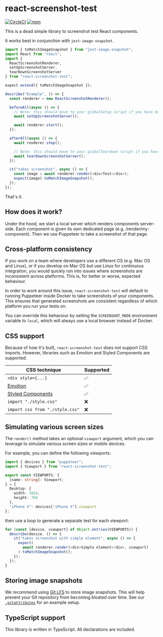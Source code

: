 # react-screenshot-test

[![CircleCI](https://img.shields.io/circleci/build/github/fwouts/react-screenshot-test)](https://circleci.com/gh/fwouts/react-screenshot-test/tree/master)
[![npm](https://img.shields.io/npm/v/react-screenshot-test)](https://www.npmjs.com/package/react-screenshot-test)

This is a dead simple library to screenshot test React components.

It works best in conjunction with `jest-image-snapshot`.

```typescript
import { toMatchImageSnapshot } from "jest-image-snapshot";
import React from "react";
import {
  ReactScreenshotRenderer,
  setUpScreenshotServer,
  tearDownScreenshotServer
} from "react-screenshot-test";

expect.extend({ toMatchImageSnapshot });

describe("Example", () => {
  const renderer = new ReactScreenshotRenderer();

  beforeAll(async () => {
    // Note: this should move to your globalSetup script if you have multiple tests.
    await setUpScreenshotServer();

    await renderer.start();
  });

  afterAll(async () => {
    await renderer.stop();

    // Note: this should move to your globalTeardown script if you have multiple tests.
    await tearDownScreenshotServer();
  });

  it("takes screenshot", async () => {
    const image = await renderer.render(<div>Test</div>);
    expect(image).toMatchImageSnapshot();
  });
});
```

That's it.

## How does it work?

Under the hood, we start a local server which renders components server-side. Each component is given its own dedicated page (e.g. /render/my-component). Then we use Puppeteer to take a screenshot of that page.

## Cross-platform consistency

If you work on a team where developers use a different OS (e.g. Mac OS and
Linux), or if you develop on Mac OS but use Linux for continuous integration,
you would quickly run into issues where screenshots are inconsistent across
platforms. This is, for better or worse, expected behaviour.

In order to work around this issue, `react-screenshot-test` will default to
running Puppeteer inside Docker to take screenshots of your components. This
ensures that generated screenshots are consistent regardless of which platform
you run your tests on.

You can override this behaviour by setting the `SCREENSHOT_MODE` environment
variable to `local`, which will always use a local browser instead of Docker.

## CSS support

Because of how it's built, `react-screenshot-test` does not support CSS imports. However, libraries such as Emotion and Styled Components are supported.

| CSS technique                                          | Supported |
| ------------------------------------------------------ | --------- |
| `<div style={...}`                                     | ✅        |
| [Emotion](https://emotion.sh)                          | ✅        |
| [Styled Components](https://www.styled-components.com) | ✅        |
| `import "./style.css"`                                 | ❌        |
| `import css from "./style.css"`                        | ❌        |

## Simulating various screen sizes

The `render()` method takes an optional `viewport` argument, which you can leverage to simulate various screen sizes or mobile devices.

For example, you can define the following viewports:

```typescript
import { devices } from "puppeteer";
import { Viewport } from "react-screenshot-test";

export const VIEWPORTS: {
  [name: string]: Viewport;
} = {
  Desktop: {
    width: 1024,
    height: 768
  },
  "iPhone X": devices["iPhone X"].viewport
};
```

then use a loop to generate a separate test for each viewport:

```typescript
for (const [device, viewport] of Object.entries(VIEWPORTS)) {
  describe(device, () => {
    it("takes screenshot with simple element", async () => {
      expect(
        await renderer.render(<div>Simple element</div>, viewport)
      ).toMatchImageSnapshot();
    });
  });
}
```

## Storing image snapshots

We recommend using [Git LFS](https://git-lfs.github.com) to store image
snapshots. This will help prevent your Git repository from becoming bloated over time. See our [`.gitattributes`](.gitattributes) for an example setup.

## TypeScript support

This library is written in TypeScript. All declarations are included.
